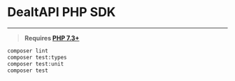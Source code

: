# DealtAPI PHP SDK

---

> **Requires [PHP 7.3+](https://php.net/releases/)**

```bash
composer lint
composer test:types
composer test:unit
composer test
```
